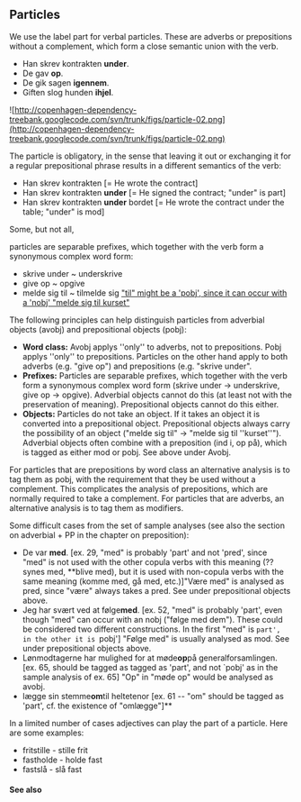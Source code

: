## Particles ##

We use the label part for verbal particles. These are adverbs or prepositions without a complement, which form a close semantic union with the verb.

  * Han skrev kontrakten **under**.
  * De gav **op**.
  * De gik sagen **igennem**.
  * Giften slog hunden **ihjel**.

![http://copenhagen-dependency-treebank.googlecode.com/svn/trunk/figs/particle-02.png](http://copenhagen-dependency-treebank.googlecode.com/svn/trunk/figs/particle-02.png)

The particle is obligatory, in the sense that leaving it out or exchanging it for a regular prepositional phrase results in a different semantics of the verb:

  * Han skrev kontrakten [= He wrote the contract]
  * Han skrev kontrakten **under** [= He signed the contract; "under" is part]
  * Han skrev kontrakten **under** bordet [= He wrote the contract under the table; "under" is mod]

Some, but not all,

particles are separable prefixes, which together with the verb form a synonymous complex word form:

  * skrive under ~ underskrive
  * give op ~ opgive
  * melde sig til ~ tilmelde sig ["til" might be a 'pobj', since it can occur with a 'nobj' "melde sig til kurset"](though.md)

The following principles can help distinguish particles from adverbial objects (avobj) and prepositional objects (pobj):

  * **Word class:** Avobj applys ''only'' to adverbs, not to prepositions. Pobj applys ''only'' to prepositions. Particles on the other hand apply to both adverbs (e.g. "give op") and prepositions (e.g. "skrive under".
  * **Prefixes:** Particles are separable prefixes, which together with the verb form a synonymous complex word form (skrive under -&gt; underskrive, give op -&gt; opgive). Adverbial objects cannot do this (at least not with the preservation of meaning). Prepositional objects cannot do this either.
  * **Objects:** Particles do not take an object. If it takes an object it is converted into a prepositional object. Prepositional objects always carry the possibility of an object ("melde sig til" -&gt; "melde sig til ''kurset''"). Adverbial objects often combine with a preposition (ind i, op på), which is tagged as either mod or pobj. See above under Avobj.

For particles that are prepositions by word class an alternative analysis is to tag them as pobj, with the requirement that they be used without a complement. This complicates the analysis of prepositions, which are normally required to take a complement. For particles that are adverbs, an alternative analysis is to tag them as modifiers.

Some difficult cases from the set of sample analyses (see also the section on adverbial + PP in the chapter on preposition):

  * De var **med**. [ex. 29, "med" is probably 'part' and not 'pred', since "med" is not used with the other copula verbs with this meaning (??synes med, **blive med), but it is used with non-copula verbs with the same meaning (komme med, gå med, etc.)]"Være med" is analysed as pred, since "være" always takes a pred. See under prepositional objects above.
  * Jeg har svært ved at følge**med**. [ex. 52, "med" is probably 'part', even though "med" can occur with an nobj ("følge med dem"). These could be considered two different constructions. In the first "med" is `part', in the other it is `pobj'] "Følge med" is usually analysed as mod. See under prepositional objects above.
  * Lønmodtagerne har mulighed for at møde**op**på generalforsamlingen. [ex. 65, should be tagged as tagged as 'part', and not `pobj' as in the sample analysis of ex. 65] "Op" in "møde op" would be analysed as avobj.
  * lægge sin stemme**om**til heltetenor [ex. 61 -- "om" should be tagged as 'part', cf. the existence of "omlægge"]**

In a limited number of cases adjectives can play the part of a particle. Here are some examples:

  * fritstille - stille frit
  * fastholde - holde fast
  * fastslå - slå fast


#### See also ####

